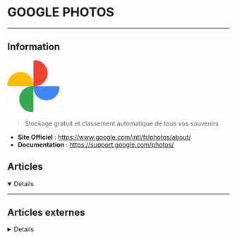 # GOOGLE PHOTOS
---

## <i class="fa-solid fa-hashtag"></i> Information

![Logo](../../_media/apps/google_photos/google_photos_logo.svg ':size=250 :no-zoom')


> <i class="fa-solid fa-quote-left"></i> Stockage gratuit et classement automatique de tous vos souvenirs <i class="fa-solid fa-quote-left fa-rotate-180"></i>


- <i class="fa-solid fa-globe"></i> **Site Officiel** : https://www.google.com/intl/fr/photos/about/
- <i class="fa-solid fa-book"></i> **Documentation** : https://support.google.com/photos/



## <i class="fa-regular fa-newspaper"></i> Articles

<details open>

</details>

---

## <i class="fa-solid fa-glasses"></i> Articles externes

<details>

- [How to Export Your Photos and Videos from Google Photos](https://www.makeuseof.com/export-photos-from-google-photos/)
- [How to Hide Your Private Photos and Videos in Google Photos](https://www.makeuseof.com/how-use-locked-folder-google-photos-hide-photos/)
- [How to Permanently Delete Google Photos](https://www.makeuseof.com/delete-google-photos/)
- [What Is High Quality Storage in Google Photos?](https://www.makeuseof.com/what-is-high-quality-storage-google-photos/)

</details>
